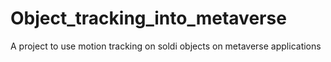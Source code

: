# Object_tracking_into_metaverse
A project to use motion tracking on soldi objects on metaverse applications
